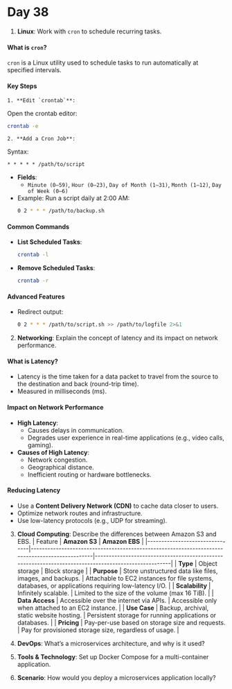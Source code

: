 # Day 38

1. **Linux**: Work with `cron` to schedule recurring tasks.
#### **What is `cron`?**
`cron` is a Linux utility used to schedule tasks to run automatically at specified intervals.

#### **Key Steps**
    1. **Edit `crontab`**:
   Open the crontab editor:
   ```bash
   crontab -e
   ```
    2. **Add a Cron Job**:
   Syntax:
   ```
   * * * * * /path/to/script
   ```
   - **Fields**:
     - `Minute (0–59)`, `Hour (0–23)`, `Day of Month (1–31)`, `Month (1–12)`, `Day of Week (0–6)`
   - Example: Run a script daily at 2:00 AM:
     ```bash
     0 2 * * * /path/to/backup.sh
     ```

#### **Common Commands**
- **List Scheduled Tasks**:
  ```bash
  crontab -l
  ```
- **Remove Scheduled Tasks**:
  ```bash
  crontab -r
  ```

#### **Advanced Features**
- Redirect output:
  ```bash
  0 2 * * * /path/to/script.sh >> /path/to/logfile 2>&1
  ```


2. **Networking**: Explain the concept of latency and its impact on network performance.
#### **What is Latency?**
- Latency is the time taken for a data packet to travel from the source to the destination and back (round-trip time).
- Measured in milliseconds (ms).

#### **Impact on Network Performance**
- **High Latency**:
  - Causes delays in communication.
  - Degrades user experience in real-time applications (e.g., video calls, gaming).
- **Causes of High Latency**:
  - Network congestion.
  - Geographical distance.
  - Inefficient routing or hardware bottlenecks.

#### **Reducing Latency**
- Use a **Content Delivery Network (CDN)** to cache data closer to users.
- Optimize network routes and infrastructure.
- Use low-latency protocols (e.g., UDP for streaming).


3. **Cloud Computing**: Describe the differences between Amazon S3 and EBS.
| Feature                        | **Amazon S3**                                                                                  | **Amazon EBS**                                                                                       |
|--------------------------------|------------------------------------------------------------------------------------------------|-----------------------------------------------------------------------------------------------------|
| **Type**                       | Object storage                                                                                 | Block storage                                                                                       |
| **Purpose**                    | Store unstructured data like files, images, and backups.                                       | Attachable to EC2 instances for file systems, databases, or applications requiring low-latency I/O. |
| **Scalability**                | Infinitely scalable.                                                                           | Limited to the size of the volume (max 16 TiB).                                                     |
| **Data Access**                | Accessible over the internet via APIs.                                                        | Accessible only when attached to an EC2 instance.                                                  |
| **Use Case**                   | Backup, archival, static website hosting.                                                     | Persistent storage for running applications or databases.                                           |
| **Pricing**                    | Pay-per-use based on storage size and requests.                                               | Pay for provisioned storage size, regardless of usage.                                             |



4. **DevOps**: What’s a microservices architecture, and why is it used?

5. **Tools & Technology**: Set up Docker Compose for a multi-container application.

6. **Scenario**: How would you deploy a microservices application locally?

